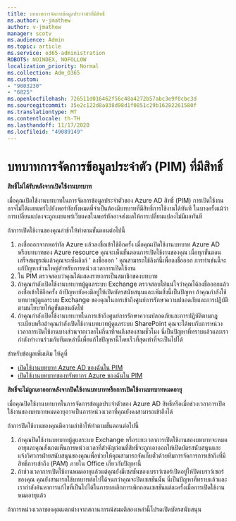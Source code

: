 ```yaml
---
title: บทบาทการจัดการข้อมูลประจำตัวที่มีสิทธิ์
ms.author: v-jmathew
author: v-jmathew
manager: scotv
ms.audience: Admin
ms.topic: article
ms.service: o365-administration
ROBOTS: NOINDEX, NOFOLLOW
localization_priority: Normal
ms.collection: Adm_O365
ms.custom:
- "9003230"
- "6825"
ms.openlocfilehash: 726511d016462f56c48a4272b57abc3e9f0cbc3d
ms.sourcegitcommit: 35e2c122d8a838d98d1f0851c29b16282261580f
ms.translationtype: MT
ms.contentlocale: th-TH
ms.lasthandoff: 11/17/2020
ms.locfileid: "49089149"
---
```

# <a name="privileged-identity-managementpim-role"></a>บทบาทการจัดการข้อมูลประจำตัว (PIM) ที่มีสิทธิ์

**สิทธิ์ไม่ได้รับหลังจากเปิดใช้งานบทบาท**

เมื่อคุณเปิดใช้งานบทบาทในการจัดการข้อมูลประจำตัวของ Azure AD สิทธิ์ (PIM) การเปิดใช้งานอาจไม่ได้เผยแพร่ไปยังพอร์ทัลทั้งหมดที่จำเป็นต้องมีบทบาทที่มีสิทธิ์การใช้งานได้ทันที ในบางครั้งแม้ว่าการเปลี่ยนแปลงจะถูกเผยแพร่เว็บแคชในพอร์ทัลอาจส่งผลให้การเปลี่ยนแปลงไม่มีผลทันที

ถ้าการเปิดใช้งานของคุณล่าช้าให้ทำตามขั้นตอนต่อไปนี้

1. ลงชื่อออกจากพอร์ทัล Azure แล้วลงชื่อเข้าใช้อีกครั้ง เมื่อคุณเปิดใช้งานบทบาท Azure AD หรือบทบาทของ Azure resource คุณจะเห็นขั้นตอนการเปิดใช้งานของคุณ เมื่อทุกขั้นตอนเสร็จสมบูรณ์แล้วคุณจะเห็นลิงก์ ' ลงชื่อออก ' คุณสามารถใช้ลิงก์นี้เพื่อลงชื่อออก การทำเช่นนี้จะแก้ปัญหาส่วนใหญ่สำหรับการหน่วงเวลาการเปิดใช้งาน
2. ใน PIM ตรวจสอบว่าคุณได้แสดงรายการเป็นสมาชิกของบทบาท
3. ถ้าคุณกำลังเปิดใช้งานบทบาทผู้ดูแลระบบ Exchange ตรวจสอบให้แน่ใจว่าคุณได้ลงชื่อออกแล้วลงชื่อเข้าใช้อีกครั้ง ถ้าปัญหายังคงมีอยู่ให้เปิดบัตรสนับสนุนและเพิ่มสิ่งนี้เป็นปัญหา ถ้าคุณกำลังใช้บทบาทผู้ดูแลระบบ Exchange ของคุณในการเข้าถึงศูนย์การรักษาความปลอดภัยและการปฏิบัติตามนโยบายให้ดูขั้นตอนถัดไป
4. ถ้าคุณกำลังเปิดใช้งานบทบาทในการเข้าถึงศูนย์การรักษาความปลอดภัยและการปฏิบัติตามกฎระเบียบหรือถ้าคุณกำลังเปิดใช้งานบทบาทผู้ดูแลระบบ SharePoint คุณจะได้พบกับการหน่วงเวลาการเปิดใช้งานบางส่วนจากเวลาไม่กี่นาทีจนถึงสองสามชั่วโมง นี่เป็นปัญหาที่ทราบแล้วและเรากำลังทำงานร่วมกับทีมเหล่านี้เพื่อแก้ไขปัญหานี้โดยเร็วที่สุดเท่าที่จะเป็นไปได้

สำหรับข้อมูลเพิ่มเติม ให้ดูที่

- [เปิดใช้งานบทบาท Azure AD ของฉันใน PIM](https://docs.microsoft.com/azure/active-directory/privileged-identity-management/pim-how-to-activate-role?WT.mc_id=Portal-Microsoft_Azure_Support "https://docs.microsoft.com/azure/active-directory/privileged-identity-management/pim-how-to-activate-role?wt.mc_id=portal-microsoft_azure_support")
- [เปิดใช้งานบทบาทของทรัพยากร Azure ของฉันใน PIM](https://docs.microsoft.com/azure/active-directory/privileged-identity-management/pim-resource-roles-activate-your-roles?WT.mc_id=Portal-Microsoft_Azure_Support "https://docs.microsoft.com/azure/active-directory/privileged-identity-management/pim-resource-roles-activate-your-roles?wt.mc_id=portal-microsoft_azure_support")

**สิทธิ์จะไม่ถูกเอาออกหลังจากปิดใช้งานบทบาทหรือการเปิดใช้งานบทบาทหมดอายุ**

เมื่อคุณปิดใช้งานบทบาทในการจัดการข้อมูลประจำตัวของ Azure AD สิทธิ์หรือเมื่อช่วงเวลาการเปิดใช้งานของบทบาทหมดอายุอาจเป็นการหน่วงเวลาที่คุณยังคงสามารถเข้าถึงได้

ถ้าการปิดใช้งานของคุณมีความล่าช้าให้ทำตามขั้นตอนต่อไปนี้

1. ถ้าคุณปิดใช้งานบทบาทผู้ดูแลระบบ Exchange หรือระยะเวลาการเปิดใช้งานของบทบาทจะหมดอายุและคุณสังเกตเห็นการหน่วงเวลาที่สำคัญก่อนที่สิทธิ์จะถูกเอาออกให้เปิดบัตรสนับสนุนและแจ้งวิศวกรฝ่ายสนับสนุนของคุณเพื่อช่วยให้คุณสามารถจัดเก็บตั๋วด้วยทีมการจัดการการเข้าถึงที่มีสิทธิ์การเข้าถึง (PAM) ภายใน Office เกี่ยวกับปัญหานี้
2. ถ้าช่วงเวลาการเปิดใช้งานหมดอายุแล้วแต่คุณยังมีเซสชันของเบราว์เซอร์เปิดอยู่ให้ปิดเบราว์เซอร์ของคุณ คุณยังสามารถใช้บทบาทต่อไปได้จนกว่าคุณจะปิดเซสชันนั้น นี่เป็นปัญหาที่ทราบแล้วและเรากำลังค้นหาการแก้ไขที่เป็นไปได้ในการยกเลิกการเพิกถอนเซสชันแต่ละครั้งเมื่อการเปิดใช้งานหมดอายุแล้ว

ถ้าการหน่วงเวลาของคุณแตกต่างจากสถานการณ์สมมติสองเหล่านี้โปรดเปิดบัตรสนับสนุน
